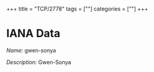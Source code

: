 +++
title = "TCP/2778"
tags = [""]
categories = [""]
+++

# IANA Data

_Name:_ gwen-sonya

_Description:_ Gwen-Sonya

